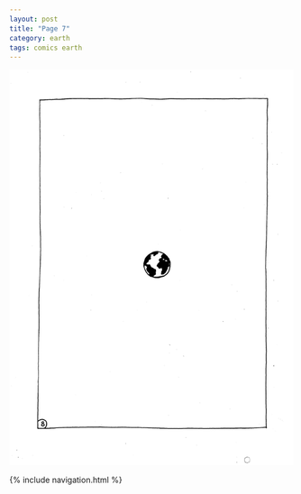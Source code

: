 ```yaml
---
layout: post
title: "Page 7"
category: earth
tags: comics earth
---
```


![Page 7](/assets/7.png)

{% include navigation.html %}
